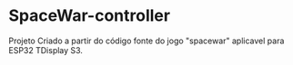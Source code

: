 # SpaceWar-controller
Projeto Criado a partir do código fonte do jogo "spacewar" aplicavel para ESP32 TDisplay S3.
